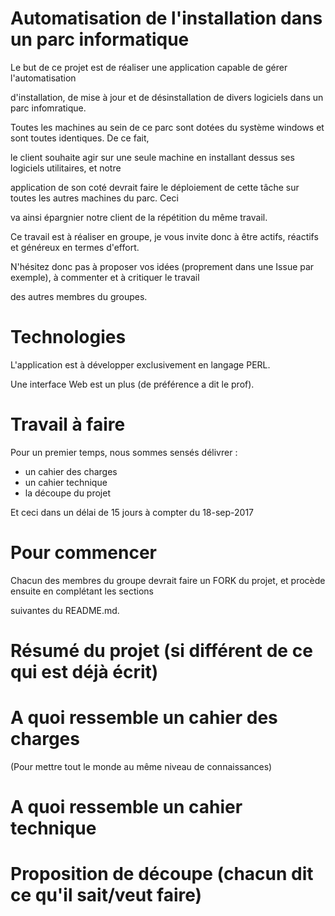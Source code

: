 # Automatisation de l'installation dans un parc informatique

Le but de ce projet est de réaliser une application capable de gérer l'automatisation 

d'installation, de mise à jour et de désinstallation de divers logiciels dans un parc infomratique. 


Toutes les machines au sein de ce parc sont dotées du système windows et sont toutes identiques. De ce fait, 

le client souhaite agir sur une seule machine en installant dessus ses logiciels utilitaires, et notre 

application de son coté devrait faire le déploiement de cette tâche sur toutes les autres machines du parc. Ceci

va ainsi épargnier notre client de la répétition du même travail. 


Ce travail est à réaliser en groupe, je vous invite donc à être actifs, réactifs et généreux en termes d'effort. 

N'hésitez donc pas à proposer vos idées (proprement dans une Issue par exemple), à commenter et à critiquer le travail 

des autres membres du groupes.  



# Technologies

L'application est à développer exclusivement en langage PERL. 

Une interface Web est un plus (de préférence a dit le prof).



# Travail à faire

Pour un premier temps, nous sommes sensés délivrer : 

- un cahier des charges
- un cahier technique
- la découpe du projet

Et ceci dans un délai de 15 jours à compter du 18-sep-2017



# Pour commencer

Chacun des membres du groupe devrait faire un FORK du projet, et procède ensuite en complétant les sections 

suivantes du README.md.   



# Résumé du projet (si différent de ce qui est déjà écrit)



# A quoi ressemble un cahier des charges

(Pour mettre tout le monde au même niveau de connaissances)



# A quoi ressemble un cahier technique




# Proposition de découpe (chacun dit ce qu'il sait/veut faire)


